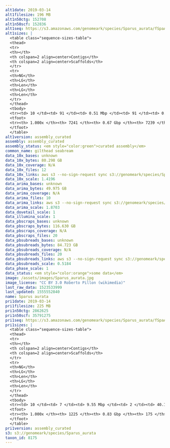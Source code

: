 ```yaml
---
alt1date: 2019-03-14
alt1filesize: 196 MB
alt1n50ctg: 152708
alt1n50scf: 152836
alt1seq: https://s3.amazonaws.com/genomeark/species/Sparus_aurata/fSpaAur1/assembly_curated/fSpaAur1.alt.cur.20190314.fasta.gz
alt1sizes: |
  <table class="sequence-sizes-table">
  <thead>
  <tr>
  <th></th>
  <th colspan=2 align=center>Contigs</th>
  <th colspan=2 align=center>Scaffolds</th>
  </tr>
  <tr>
  <th>NG</th>
  <th>LG</th>
  <th>Len</th>
  <th>LG</th>
  <th>Len</th>
  </tr>
  </thead>
  <tbody>
  <tr><td> 10 </td><td> 91 </td><td> 0.51 Mbp </td><td> 91 </td><td> 0.51 Mbp </td></tr>  <tr><td> 20 </td><td> 257 </td><td> 0.34 Mbp </td><td> 257 </td><td> 0.34 Mbp </td></tr>  <tr><td> 30 </td><td> 486 </td><td> 0.25 Mbp </td><td> 486 </td><td> 0.25 Mbp </td></tr>  <tr><td> 40 </td><td> 791 </td><td> 0.19 Mbp </td><td> 791 </td><td> 0.19 Mbp </td></tr>  <tr style="background-color:#cccccc;"><td> 50 </td><td> 1183 </td><td> 0.15 Mbp </td><td> 1183 </td><td> 0.15 Mbp </td></tr>  <tr><td> 60 </td><td> 1685 </td><td> 0.12 Mbp </td><td> 1685 </td><td> 0.12 Mbp </td></tr>  <tr><td> 70 </td><td> 2348 </td><td> 87.70 Kbp </td><td> 2347 </td><td> 87.73 Kbp </td></tr>  <tr><td> 80 </td><td> 3239 </td><td> 64.06 Kbp </td><td> 3238 </td><td> 64.08 Kbp </td></tr>  <tr><td> 90 </td><td> 4543 </td><td> 40.95 Kbp </td><td> 4542 </td><td> 40.95 Kbp </td></tr>  <tr><td> 100 </td><td> 7240 </td><td> 125  bp </td><td> 7238 </td><td> 125  bp </td></tr>  </tbody>
  <tfoot>
  <tr><th> 1.000x </th><th> 7241 </th><th> 0.67 Gbp </th><th> 7239 </th><th> 0.67 Gbp </th></tr>
  </tfoot>
  </table>
alt1version: assembly_curated
assembly: assembly_curated
assembly_status: <em style="color:green">curated assembly</em>
common_name: gilthead seabream
data_10x_bases: unknown
data_10x_bytes: 80.298 GB
data_10x_coverage: N/A
data_10x_files: 12
data_10x_links: aws s3 --no-sign-request sync s3://genomeark/species/Sparus_aurata/fSpaAur1/genomic_data/10x/ .<br>
data_10x_scale: 1.4196
data_arima_bases: unknown
data_arima_bytes: 49.975 GB
data_arima_coverage: N/A
data_arima_files: 10
data_arima_links: aws s3 --no-sign-request sync s3://genomeark/species/Sparus_aurata/fSpaAur1/genomic_data/arima/ .<br>
data_arima_scale: 1.8703
data_dovetail_scale: 1
data_illumina_scale: 1
data_pbscraps_bases: unknown
data_pbscraps_bytes: 116.630 GB
data_pbscraps_coverage: N/A
data_pbscraps_files: 20
data_pbsubreads_bases: unknown
data_pbsubreads_bytes: 84.723 GB
data_pbsubreads_coverage: N/A
data_pbsubreads_files: 20
data_pbsubreads_links: aws s3 --no-sign-request sync s3://genomeark/species/Sparus_aurata/fSpaAur1/genomic_data/pacbio/ . --exclude "*scraps.bam*"<br>
data_pbsubreads_scale: 0.5184
data_phase_scale: 1
data_status: <em style="color:orange">some data</em>
image: /assets/images/Sparus_aurata.jpg
image_license: "CC BY 3.0 Roberto Pillon (wikimedia)"
last_raw_data: 1523533999
last_updated: 1555552840
name: Sparus aurata
pri1date: 2019-03-14
pri1filesize: 225 MB
pri1n50ctg: 2862625
pri1n50scf: 35791275
pri1seq: https://s3.amazonaws.com/genomeark/species/Sparus_aurata/fSpaAur1/assembly_curated/fSpaAur1.pri.cur.20190314.fasta.gz
pri1sizes: |
  <table class="sequence-sizes-table">
  <thead>
  <tr>
  <th></th>
  <th colspan=2 align=center>Contigs</th>
  <th colspan=2 align=center>Scaffolds</th>
  </tr>
  <tr>
  <th>NG</th>
  <th>LG</th>
  <th>Len</th>
  <th>LG</th>
  <th>Len</th>
  </tr>
  </thead>
  <tbody>
  <tr><td> 10 </td><td> 7 </td><td> 9.55 Mbp </td><td> 2 </td><td> 40.12 Mbp </td></tr>  <tr><td> 20 </td><td> 17 </td><td> 7.24 Mbp </td><td> 4 </td><td> 37.95 Mbp </td></tr>  <tr><td> 30 </td><td> 31 </td><td> 5.24 Mbp </td><td> 6 </td><td> 37.01 Mbp </td></tr>  <tr><td> 40 </td><td> 49 </td><td> 4.03 Mbp </td><td> 8 </td><td> 36.13 Mbp </td></tr>  <tr style="background-color:#cccccc;"><td> 50 </td><td> 74 </td><td style="background-color:#88ff88;"> 2.86 Mbp </td><td> 10 </td><td style="background-color:#88ff88;"> 35.79 Mbp </td></tr>  <tr><td> 60 </td><td> 107 </td><td> 2.13 Mbp </td><td> 13 </td><td> 35.16 Mbp </td></tr>  <tr><td> 70 </td><td> 157 </td><td> 1.31 Mbp </td><td> 15 </td><td> 31.86 Mbp </td></tr>  <tr><td> 80 </td><td> 245 </td><td> 0.71 Mbp </td><td> 18 </td><td> 30.53 Mbp </td></tr>  <tr><td> 90 </td><td> 426 </td><td> 0.31 Mbp </td><td> 21 </td><td> 28.39 Mbp </td></tr>  <tr><td> 100 </td><td> 1224 </td><td> 2  bp </td><td> 174 </td><td> 20.81 Kbp </td></tr>  </tbody>
  <tfoot>
  <tr><th> 1.000x </th><th> 1225 </th><th> 0.83 Gbp </th><th> 175 </th><th> 0.83 Gbp </th></tr>
  </tfoot>
  </table>
pri1version: assembly_curated
s3: s3://genomeark/species/Sparus_aurata
taxon_id: 8175
---
```


